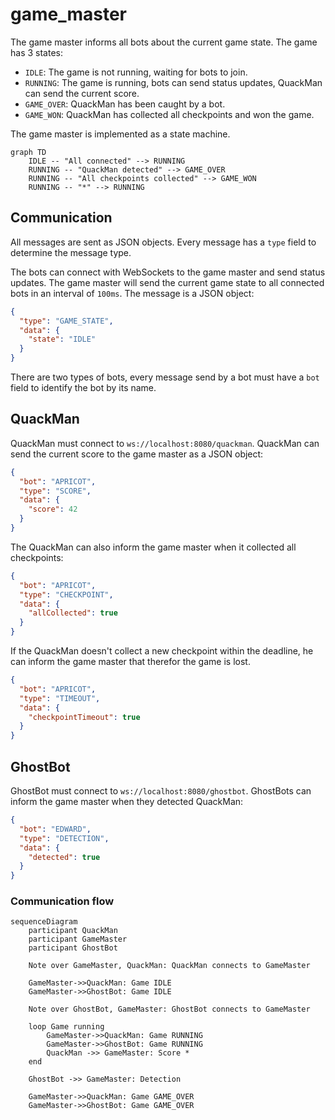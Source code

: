 # game_master

The game master informs all bots about the current game state.
The game has 3 states:
- `IDLE`: The game is not running, waiting for bots to join.
- `RUNNING`: The game is running, bots can send status updates, QuackMan can send the current score.
- `GAME_OVER`: QuackMan has been caught by a bot.
- `GAME_WON`: QuackMan has collected all checkpoints and won the game.

The game master is implemented as a state machine.

```mermaid
graph TD
    IDLE -- "All connected" --> RUNNING
    RUNNING -- "QuackMan detected" --> GAME_OVER
    RUNNING -- "All checkpoints collected" --> GAME_WON
    RUNNING -- "*" --> RUNNING
```

## Communication
All messages are sent as JSON objects.
Every message has a `type` field to determine the message type.

The bots can connect with WebSockets to the game master and send status updates.
The game master will send the current game state to all connected bots in an interval of `100ms`.
The message is a JSON object:
```json
{
  "type": "GAME_STATE",
  "data": {
    "state": "IDLE"
  }
}
```

There are two types of bots, every message send by a bot must have a `bot` field to identify the bot by its name.
## QuackMan
QuackMan must connect to `ws://localhost:8080/quackman`.
QuackMan can send the current score to the game master as a JSON object:
```json
{
  "bot": "APRICOT",
  "type": "SCORE",
  "data": {
    "score": 42
  }
}
```
The QuackMan can also inform the game master when it collected all checkpoints:
```json
{
  "bot": "APRICOT",
  "type": "CHECKPOINT",
  "data": {
    "allCollected": true
  }
}
```
If the QuackMan doesn't collect a new checkpoint within the deadline, he can inform the game master that therefor the game is lost.
```json
{
  "bot": "APRICOT",
  "type": "TIMEOUT",
  "data": {
    "checkpointTimeout": true
  }
}
```

## GhostBot
GhostBot must connect to `ws://localhost:8080/ghostbot`.
GhostBots can inform the game master when they detected QuackMan:
```json
{
  "bot": "EDWARD",
  "type": "DETECTION",
  "data": {
    "detected": true
  }
}
```


### Communication flow
```mermaid
sequenceDiagram
    participant QuackMan
    participant GameMaster
    participant GhostBot
    
    Note over GameMaster, QuackMan: QuackMan connects to GameMaster

    GameMaster->>QuackMan: Game IDLE
    GameMaster->>GhostBot: Game IDLE
    
    Note over GhostBot, GameMaster: GhostBot connects to GameMaster
    
    loop Game running
        GameMaster->>QuackMan: Game RUNNING
        GameMaster->>GhostBot: Game RUNNING
        QuackMan ->> GameMaster: Score *
    end
    
    GhostBot ->> GameMaster: Detection
    
    GameMaster->>QuackMan: Game GAME_OVER
    GameMaster->>GhostBot: Game GAME_OVER
```